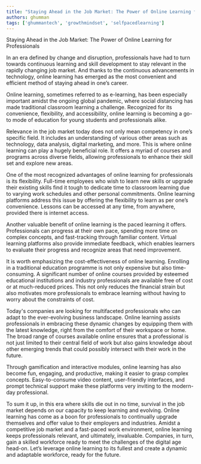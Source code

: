 ```yaml
---
title: "Staying Ahead in the Job Market: The Power of Online Learning for Professionals"  # Wrap the title in double quotes
authors: ghumman
tags: ['ghummantech', 'growthmindset', 'selfpacedlearning']
---
```


Staying Ahead in the Job Market: The Power of Online Learning for Professionals
<!-- truncate -->

In an era defined by change and disruption, professionals have had to turn towards continuous learning and skill development to stay relevant in the rapidly changing job market. And thanks to the continuous advancements in technology, online learning has emerged as the most convenient and efficient method of staying ahead in one’s career.

Online learning, sometimes referred to as e-learning, has been especially important amidst the ongoing global pandemic, where social distancing has made traditional classroom learning a challenge. Recognized for its convenience, flexibility, and accessibility, online learning is becoming a go-to mode of education for young students and professionals alike.

Relevance in the job market today does not only mean competency in one’s specific field. It includes an understanding of various other areas such as technology, data analysis, digital marketing, and more. This is where online learning can play a hugely beneficial role. It offers a myriad of courses and programs across diverse fields, allowing professionals to enhance their skill set and explore new areas.

One of the most recognized advantages of online learning for professionals is its flexibility. Full-time employees who wish to learn new skills or upgrade their existing skills find it tough to dedicate time to classroom learning due to varying work schedules and other personal commitments. Online learning platforms address this issue by offering the flexibility to learn as per one’s convenience. Lessons can be accessed at any time, from anywhere, provided there is internet access.

Another valuable benefit of online learning is the paced learning it offers. Professionals can progress at their own pace, spending more time on complex concepts, and fast-tracking through familiar content. Virtual learning platforms also provide immediate feedback, which enables learners to evaluate their progress and recognize areas that need improvement.

It is worth emphasizing the cost-effectiveness of online learning. Enrolling in a traditional education programme is not only expensive but also time-consuming. A significant number of online courses provided by esteemed educational institutions and industry professionals are available free of cost or at much-reduced prices. This not only reduces the financial strain but also motivates more professionals to embrace learning without having to worry about the constraints of cost.

Today's companies are looking for multifaceted professionals who can adapt to the ever-evolving business landscape. Online learning assists professionals in embracing these dynamic changes by equipping them with the latest knowledge, right from the comfort of their workspace or home. The broad range of courses available online ensures that a professional is not just limited to their central field of work but also gains knowledge about other emerging trends that could possibly intersect with their work in the future. 

Through gamification and interactive modules, online learning has also become fun, engaging, and productive, making it easier to grasp complex concepts. Easy-to-consume video content, user-friendly interfaces, and prompt technical support make these platforms very inviting to the modern-day professional.

To sum it up, in this era where skills die out in no time, survival in the job market depends on our capacity to keep learning and evolving. Online learning has come as a boon for professionals to continually upgrade themselves and offer value to their employers and industries. Amidst a competitive job market and a fast-paced work environment, online learning keeps professionals relevant, and ultimately, invaluable. Companies, in turn, gain a skilled workforce ready to meet the challenges of the digital age head-on. Let’s leverage online learning to its fullest and create a dynamic and adaptable workforce, ready for the future.

